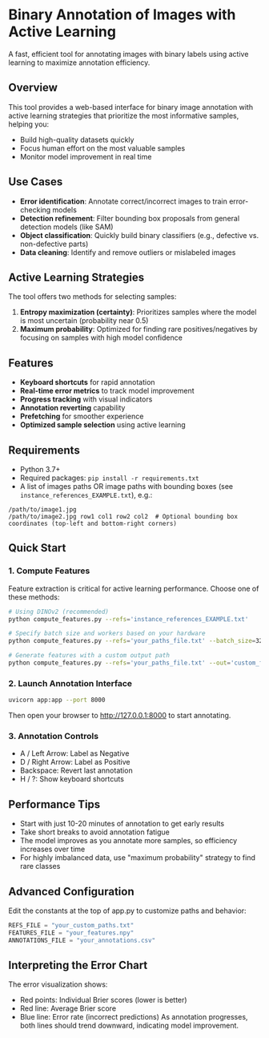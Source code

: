 # Binary Annotation of Images with Active Learning

A fast, efficient tool for annotating images with binary labels using active learning to maximize annotation efficiency.

## Overview

This tool provides a web-based interface for binary image annotation with active learning strategies that prioritize the most informative samples, helping you:

- Build high-quality datasets quickly
- Focus human effort on the most valuable samples
- Monitor model improvement in real time

## Use Cases

- **Error identification**: Annotate correct/incorrect images to train error-checking models
- **Detection refinement**: Filter bounding box proposals from general detection models (like SAM)  
- **Object classification**: Quickly build binary classifiers (e.g., defective vs. non-defective parts)
- **Data cleaning**: Identify and remove outliers or mislabeled images

## Active Learning Strategies

The tool offers two methods for selecting samples:

1. **Entropy maximization (certainty)**: Prioritizes samples where the model is most uncertain (probability near 0.5)
2. **Maximum probability**: Optimized for finding rare positives/negatives by focusing on samples with high model confidence

## Features

- **Keyboard shortcuts** for rapid annotation
- **Real-time error metrics** to track model improvement
- **Progress tracking** with visual indicators
- **Annotation reverting** capability
- **Prefetching** for smoother experience
- **Optimized sample selection** using active learning

## Requirements

- Python 3.7+
- Required packages: `pip install -r requirements.txt`
- A list of images paths OR image paths with bounding boxes (see `instance_references_EXAMPLE.txt`), e.g.:
```
/path/to/image1.jpg
/path/to/image2.jpg row1 col1 row2 col2  # Optional bounding box coordinates (top-left and bottom-right corners)
```


## Quick Start

### 1. Compute Features

Feature extraction is critical for active learning performance. Choose one of these methods:

```bash
# Using DINOv2 (recommended)
python compute_features.py --refs='instance_references_EXAMPLE.txt'

# Specify batch size and workers based on your hardware
python compute_features.py --refs='your_paths_file.txt' --batch_size=32 --num_workers=4

# Generate features with a custom output path
python compute_features.py --refs='your_paths_file.txt' --out='custom_features.npy'
```
### 2. Launch Annotation Interface
```bash
uvicorn app:app --port 8000
```
Then open your browser to http://127.0.0.1:8000 to start annotating.

### 3. Annotation Controls
- A / Left Arrow: Label as Negative
- D / Right Arrow: Label as Positive
- Backspace: Revert last annotation
- H / ?: Show keyboard shortcuts

## Performance Tips
- Start with just 10-20 minutes of annotation to get early results
- Take short breaks to avoid annotation fatigue
- The model improves as you annotate more samples, so efficiency increases over time
- For highly imbalanced data, use "maximum probability" strategy to find rare classes

## Advanced Configuration
Edit the constants at the top of app.py to customize paths and behavior:

```python
REFS_FILE = "your_custom_paths.txt"
FEATURES_FILE = "your_features.npy"
ANNOTATIONS_FILE = "your_annotations.csv"
```

## Interpreting the Error Chart
The error visualization shows:

- Red points: Individual Brier scores (lower is better)
- Red line: Average Brier score
- Blue line: Error rate (incorrect predictions)
As annotation progresses, both lines should trend downward, indicating model improvement.

